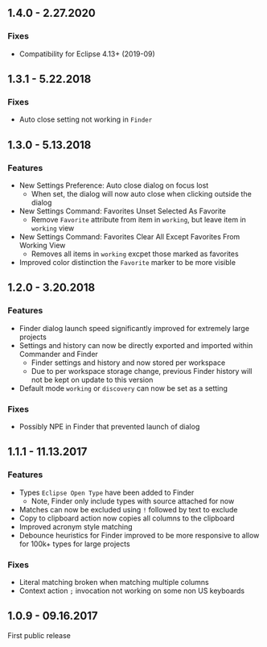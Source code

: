 ## 1.4.0 - 2.27.2020
### Fixes
- Compatibility for Eclipse 4.13+ (2019-09)
## 1.3.1 - 5.22.2018
### Fixes
- Auto close setting not working in `Finder`
## 1.3.0 - 5.13.2018
### Features
- New Settings Preference: Auto close dialog on focus lost
    - When set, the dialog will now auto close when clicking outside the dialog
- New Settings Command: Favorites Unset Selected As Favorite
    - Remove `Favorite` attribute from item in `working`, but leave item in `working` view
- New Settings Command: Favorites Clear All Except Favorites From Working View
    - Removes all items in `working` excpet those marked as favorites
- Improved color distinction the `Favorite` marker to be more visible
## 1.2.0 - 3.20.2018
### Features
- Finder dialog launch speed significantly improved for extremely large projects
- Settings and history can now be directly exported and imported within Commander and Finder 
    - Finder settings and history and now stored per workspace
    - Due to per workspace storage change, previous Finder history will not be kept on update to this version
- Default mode `working` or `discovery` can now be set as a setting
### Fixes
- Possibly NPE in Finder that prevented launch of dialog
## 1.1.1 - 11.13.2017
### Features
- Types `Eclipse Open Type` have been added to Finder
    - Note, Finder only include types with source attached for now
- Matches can now be excluded using `!` followed by text to exclude
- Copy to clipboard action now copies all columns to the clipboard
- Improved acronym style matching
- Debounce heuristics for Finder improved to be more responsive to allow for 100k+ types for large projects
### Fixes
- Literal matching broken when matching multiple columns
- Context action `;` invocation not working on some non US keyboards
## 1.0.9 - 09.16.2017
First public release
